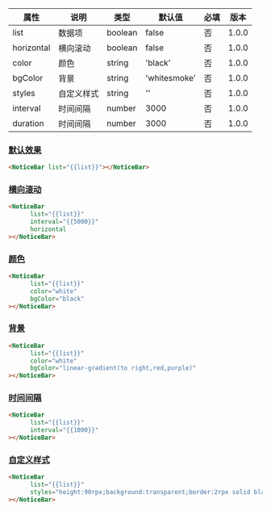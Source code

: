 | 属性 | 说明 | 类型 | 默认值 | 必填 | 版本 |
| - | - | - | - | - | - |
| list | 数据项 | boolean | false | 否 | 1.0.0 |
| horizontal | 横向滚动 | boolean | false | 否 | 1.0.0 |
| color | 颜色 | string | 'black' | 否 | 1.0.0 |
| bgColor | 背景 | string | 'whitesmoke' | 否 | 1.0.0 |
| styles | 自定义样式 | string | '' | 否 | 1.0.0 |
| interval | 时间间隔 | number | 3000 | 否 | 1.0.0 |
| duration | 时间间隔 | number | 3000 | 否 | 1.0.0 |

### [默认效果](#默认效果)

```html
<NoticeBar list="{{list}}"></NoticeBar>
```

### [横向滚动](#横向滚动)

```html
<NoticeBar 
      list="{{list}}"
      interval="{{5000}}"
      horizontal
></NoticeBar>
```

### [颜色](#颜色)

```html
<NoticeBar 
      list="{{list}}"
      color="white"
      bgColor="black"
></NoticeBar>
```

### [背景](#背景)

```html
<NoticeBar 
      list="{{list}}"
      color="white"
      bgColor="linear-gradient(to right,red,purple)"
></NoticeBar>
```

### [时间间隔](#时间间隔)

```html
<NoticeBar 
      list="{{list}}"
      interval="{{1000}}"
></NoticeBar>
```

### [自定义样式](#自定义样式)

```html
<NoticeBar 
      list="{{list}}"
      styles="height:90rpx;background:transparent;border:2rpx solid black;border-radius:30rpx;"
></NoticeBar>
```